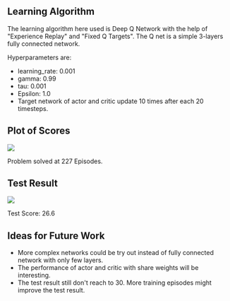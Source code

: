 ## Learning Algorithm
The learning algorithm here used is Deep Q Network with the help of "Experience Replay" and "Fixed Q Targets". The Q net is a simple 3-layers fully connected network.

Hyperparameters are:
  
-  learning_rate: 0.001
- gamma: 0.99
- tau: 0.001
- Epsilon: 1.0
- Target network of actor and critic update 10 times after each 20 timesteps.

## Plot of Scores
<img src="https://github.com/YueYao-bot/Udacity-Continous-Control/blob/master/Score_over_Episode.png"/>

Problem solved at 227 Episodes.

## Test Result
<img src="https://github.com/YueYao-bot/Udacity-Continous-Control/blob/master/test_result.gif"/>

Test Score: 26.6

## Ideas for Future Work
- More complex networks could be try out instead of fully connected network with only few layers.
- The performance of actor and critic with share weights will be interesting.
- The test result still don't reach to 30. More training episodes might improve the test result.